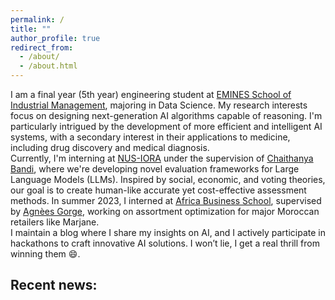 ```yaml
---
permalink: /
title: ""
author_profile: true
redirect_from: 
  - /about/
  - /about.html
---
```



I am a final year (5th year) engineering student at [EMINES School of Industrial Management](https://www.emines-ingenieur.org/), majoring in Data Science. My research interests focus on designing next-generation AI algorithms capable of reasoning. I'm particularly intrigued by the development of more efficient and intelligent AI systems, with a secondary interest in their applications to medicine, including drug discovery and medical diagnosis.  
Currently, I'm interning at [NUS-IORA](https://iora.nus.edu.sg/) under the supervision of [Chaithanya Bandi](https://iora.nus.edu.sg/people-p/bandi-chaithanya/), where we're developing novel evaluation frameworks for Large Language Models (LLMs). Inspired by social, economic, and voting theories, our goal is to create human-like accurate yet cost-effective assessment methods. In summer 2023, I interned at [Africa Business School](https://abs.um6p.ma/), supervised by [Agnèes Gorge](https://abs.um6p.ma/professors_permanent/agnes-gorge/), working on assortment optimization for major Moroccan retailers like Marjane.  
I maintain a blog where I share my insights on AI, and I actively participate in hackathons to craft innovative AI solutions. I won’t lie, I get a real thrill from winning them 😄.


## Recent news:
